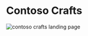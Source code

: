 # Contoso Crafts

![contoso crafts landing page](https://firebasestorage.googleapis.com/v0/b/ga-storage.appspot.com/o/landing-page-ss%2Fccss.png?alt=media&token=19636bda-c073-4103-81eb-96f351dbb6be)